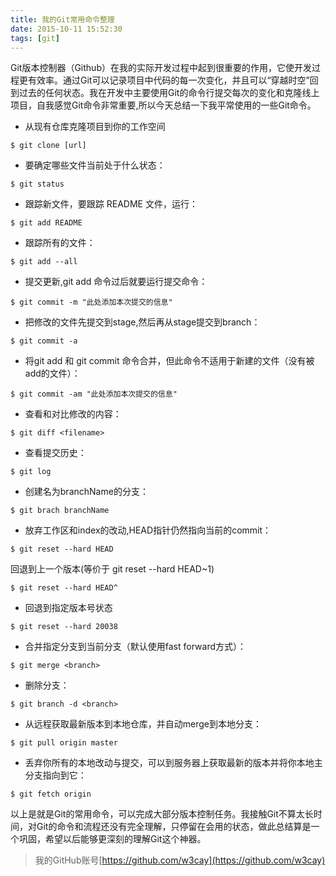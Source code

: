 ```yaml
---
title: 我的Git常用命令整理
date: 2015-10-11 15:52:30
tags: [git]
---
```


Git版本控制器（Github）在我的实际开发过程中起到很重要的作用，它使开发过程更有效率。通过Git可以记录项目中代码的每一次变化，并且可以“穿越时空”回到过去的任何状态。我在开发中主要使用Git的命令行提交每次的变化和克隆线上项目，自我感觉Git命令非常重要,所以今天总结一下我平常使用的一些Git命令。

* 从现有仓库克隆项目到你的工作空间
```
$ git clone [url]
```
* 要确定哪些文件当前处于什么状态：
```
$ git status
```
* 跟踪新文件，要跟踪 README 文件，运行：
```
$ git add README
```
* 跟踪所有的文件：
```
$ git add --all
```
* 提交更新,git add 命令过后就要运行提交命令：
```
$ git commit -m "此处添加本次提交的信息"
```
* 把修改的文件先提交到stage,然后再从stage提交到branch：
```
$ git commit -a 
```
* 将git add 和 git commit 命令合并，但此命令不适用于新建的文件（没有被add的文件）：
```
$ git commit -am "此处添加本次提交的信息"
```
* 查看和对比修改的内容：
```
$ git diff <filename>
```
* 查看提交历史：
```
$ git log
```
* 创建名为branchName的分支：
```
$ git brach branchName 
```
* 放弃工作区和index的改动,HEAD指针仍然指向当前的commit：
```
$ git reset --hard HEAD 
```
回退到上一个版本(等价于 git reset --hard HEAD~1) 
```
$ git reset --hard HEAD^ 
```
* 回退到指定版本号状态
```
$ git reset --hard 20038
```
* 合并指定分支到当前分支（默认使用fast forward方式）：
```
$ git merge <branch>
```
* 删除分支：
```
$ git branch -d <branch>
```
* 从远程获取最新版本到本地仓库，并自动merge到本地分支：
```
$ git pull origin master
```
* 丢弃你所有的本地改动与提交，可以到服务器上获取最新的版本并将你本地主分支指向到它：
```
$ git fetch origin
```
		
以上是就是Git的常用命令，可以完成大部分版本控制任务。我接触Git不算太长时间，对Git的命令和流程还没有完全理解，只停留在会用的状态，做此总结算是一个巩固，希望以后能够更深刻的理解Git这个神器。
>我的GitHub账号[https://github.com/w3cay](https://github.com/w3cay)